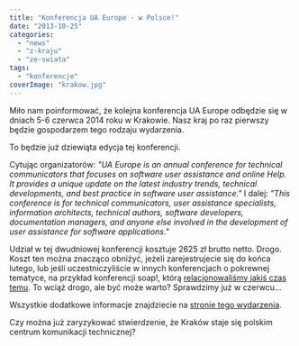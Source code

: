 ```yaml
---
title: "Konferencja UA Europe - w Polsce!"
date: "2013-10-25"
categories: 
  - "news"
  - "z-kraju"
  - "ze-swiata"
tags: 
  - "konferencje"
coverImage: "krakow.jpg"
---
```


Miło nam poinformować, że kolejna konferencja UA Europe odbędzie się w dniach 5-6 czerwca 2014 roku w Krakowie. Nasz kraj po raz pierwszy będzie gospodarzem tego rodzaju wydarzenia.

To będzie już dziewiąta edycja tej konferencji.

Cytując organizatorów: _"UA Europe is an annual conference for technical communicators that focuses on software user assistance and online Help. It provides a unique update on the latest industry trends, technical developments, and best practice in software user assistance."_ I dalej: _"This conference is for technical communicators, user assistance specialists, information architects, technical authors, software developers, documentation managers, and anyone else involved in the development of user assistance for software applications."_

Udział w tej dwudniowej konferencji kosztuje 2625 zł brutto netto. Drogo. Koszt ten można znacząco obniżyć, jeżeli zarejestrujecie się do końca lutego, lub jeśli uczestniczyliście w innych konferencjach o pokrewnej tematyce, na przykład konferencji soap!, którą [relacjonowaliśmy jakiś czas temu](http://techwriter.pl/soap-technical-communication-conference-relacja/). To wciąż drogo, ale być może warto? Sprawdzimy już w czerwcu...

Wszystkie dodatkowe informacje znajdziecie na [stronie tego wydarzenia](http://www.uaeurope.com/conference/index.html).

Czy można już zaryzykować stwierdzenie, że Kraków staje się polskim centrum komunikacji technicznej?
